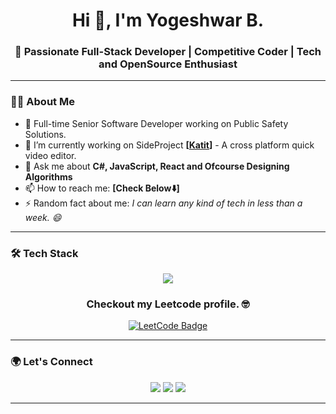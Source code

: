 <h1 align="center">Hi 👋, I'm Yogeshwar B.</h1>
<h3 align="center">🚀 Passionate Full-Stack Developer | Competitive Coder | Tech and OpenSource Enthusiast</h3>





---

### 🧑‍💻 About Me
- 🏢 Full-time Senior Software Developer working on Public Safety Solutions. 
- 🔭 I’m currently working on SideProject **[<a href="https://github.com/yogeshwar-b/Katit">Katit</a>]** - A cross platform quick video editor.
- 💬 Ask me about **C#, JavaScript, React and Ofcourse Designing Algorithms**
- 📫 How to reach me: **[Check Below⬇️]**
- ⚡ Random fact about me: *I can learn any kind of tech in less than a week. 😄*

---

### 🛠️ Tech Stack

<p align="center">
  <img src="https://skillicons.dev/icons?i=dotnet,js,react,ts,express,html,css,flutter,dart,python,mongodb,git,linux,azure" />
</p>

<h3 align="center">Checkout my Leetcode profile. 🤓</h1>
<p align="center">
<a href="https://leetcode.com/u/yogeshwarb/">
  <img src="https://img.shields.io/badge/LeetCode-%23FFA116?style=for-the-badge&logo=leetcode&logoColor=white" alt="LeetCode Badge"/>
</a>
</p>

---

### 🌍 Let's Connect

<p align="center">
  <a href="https://www.linkedin.com/in/byogeshwarreddy/"><img src="https://img.shields.io/badge/LinkedIn-%230077B5?style=for-the-badge&logo=linkedin&logoColor=white"/></a>
  <a href="https://x.com/yogeshwar__b"><img src="https://img.shields.io/badge/Twitter-%231DA1F2?style=for-the-badge&logo=twitter&logoColor=white"/></a>
  <a href="mailto:byogeshwareddy@gmail.com"><img src="https://img.shields.io/badge/Gmail-D14836?style=for-the-badge&logo=gmail&logoColor=white"/></a>
<!--   <a href="https://your-portfolio.com"> If you have opened the source code here's a fun fact for you i am soon going to build the portfolio website. <img src="https://img.shields.io/badge/Portfolio-%23000000?style=for-the-badge&logo=firefox&logoColor=white"/></a> -->
</p>

---


